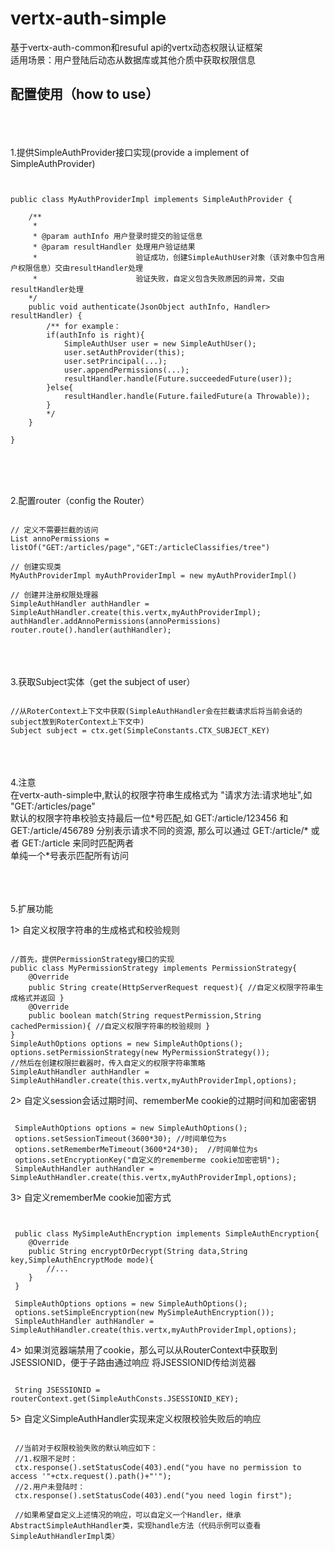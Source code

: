 # vertx-auth-simple
基于vertx-auth-common和resuful api的vertx动态权限认证框架<br>
适用场景：用户登陆后动态从数据库或其他介质中获取权限信息

## 配置使用（how to use）

<br><br><br>
1.提供SimpleAuthProvider接口实现(provide a implement of SimpleAuthProvider)

<pre><code>

public class MyAuthProviderImpl implements SimpleAuthProvider {

    /**
     * 
     * @param authInfo 用户登录时提交的验证信息
     * @param resultHandler 处理用户验证结果
     *                      验证成功，创建SimpleAuthUser对象（该对象中包含用户权限信息）交由resultHandler处理
     *                      验证失败，自定义包含失败原因的异常，交由resultHandler处理
    */
    public void authenticate(JsonObject authInfo, Handler<AsyncResult<User>> resultHandler) {
        /** for example：
        if(authInfo is right){
            SimpleAuthUser user = new SimpleAuthUser();
            user.setAuthProvider(this);
            user.setPrincipal(...);
            user.appendPermissions(...);
            resultHandler.handle(Future.succeededFuture(user));
        }else{
            resultHandler.handle(Future.failedFuture(a Throwable));
        } 
        */
    }

}

</code></pre>

<br><br><br>
2.配置router（config the Router）

<pre><code>
// 定义不需要拦截的访问
List<String> annoPermissions = listOf("GET:/articles/page","GET:/articleClassifies/tree")

// 创建实现类
MyAuthProviderImpl myAuthProviderImpl = new myAuthProviderImpl()

// 创建并注册权限处理器
SimpleAuthHandler authHandler = SimpleAuthHandler.create(this.vertx,myAuthProviderImpl);
authHandler.addAnnoPermissions(annoPermissions)
router.route().handler(authHandler);
</code></pre>

<br><br><br>
3.获取Subject实体（get the subject of user）<br>

<pre><code>
//从RoterContext上下文中获取(SimpleAuthHandler会在拦截请求后将当前会话的subject放到RoterContext上下文中)
Subject subject = ctx.get(SimpleConstants.CTX_SUBJECT_KEY)
</code></pre>

<br><br><br>
4.注意<br>
在vertx-auth-simple中,默认的权限字符串生成格式为 "请求方法:请求地址",如 "GET:/articles/page" <br>
默认的权限字符串校验支持最后一位\*号匹配,如 GET:/article/123456 和 GET:/article/456789 分别表示请求不同的资源,
那么可以通过 GET:/article/* 或者 GET:/article 来同时匹配两者 <br>单纯一个*号表示匹配所有访问<br>

<br><br><br>
5.扩展功能<br>

1> 自定义权限字符串的生成格式和校验规则

<pre><code>
//首先，提供PermissionStrategy接口的实现
public class MyPermissionStrategy implements PermissionStrategy{
    @Override
    public String create(HttpServerRequest request){ //自定义权限字符串生成格式并返回 }
    @Override
    public boolean match(String requestPermission,String cachedPermission){ //自定义权限字符串的校验规则 }
}
SimpleAuthOptions options = new SimpleAuthOptions();
options.setPermissionStrategy(new MyPermissionStrategy());
//然后在创建权限拦截器时，传入自定义的权限字符串策略
SimpleAuthHandler authHandler = SimpleAuthHandler.create(this.vertx,myAuthProviderImpl,options);
</code></pre>

2> 自定义session会话过期时间、rememberMe cookie的过期时间和加密密钥

<pre><code>
 SimpleAuthOptions options = new SimpleAuthOptions();
 options.setSessionTimeout(3600*30); //时间单位为s
 options.setRememberMeTimeout(3600*24*30);  //时间单位为s
 options.setEncryptionKey("自定义的rememberme cookie加密密钥");
 SimpleAuthHandler authHandler = SimpleAuthHandler.create(this.vertx,myAuthProviderImpl,options);
</code></pre>

3> 自定义rememberMe cookie加密方式

<pre><code>
 
 public class MySimpleAuthEncryption implements SimpleAuthEncryption{
    @Override
    public String encryptOrDecrypt(String data,String key,SimpleAuthEncryptMode mode){
        //...
    }
 }
 
 SimpleAuthOptions options = new SimpleAuthOptions();
 options.setSimpleEncryption(new MySimpleAuthEncryption());
 SimpleAuthHandler authHandler = SimpleAuthHandler.create(this.vertx,myAuthProviderImpl,options);
</code></pre>

4> 如果浏览器端禁用了cookie，那么可以从RouterContext中获取到JSESSIONID，便于子路由通过响应
将JSESSIONID传给浏览器

<pre><code>
 String JSESSIONID = routerContext.get(SimpleAuthConsts.JSESSIONID_KEY);
</code></pre>

5> 自定义SimpleAuthHandler实现来定义权限校验失败后的响应
<pre><code>
 //当前对于权限校验失败的默认响应如下：
 //1.权限不足时：
 ctx.response().setStatusCode(403).end("you have no permission to access '"+ctx.request().path()+"'");
 //2.用户未登陆时：
 ctx.response().setStatusCode(403).end("you need login first");
 
 //如果希望自定义上述情况的响应，可以自定义一个Handler，继承AbstractSimpleAuthHandler类，实现handle方法（代码示例可以查看SimpleAuthHandlerImpl类）
</code></pre>




